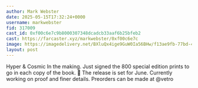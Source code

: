 ```yaml
---
author: Mark Webster
date: 2025-05-15T17:32:24+0000
username: markwebster
fid: 317009
cast_id: 0xf00c6e7c9b8000307348dcadcb33aaf6b25bfeb2
cast: https://farcaster.xyz/markwebster/0xf00c6e7c
image: https://imagedelivery.net/BXluQx4ige9GuW0Ia56BHw/f13ae9fb-77bd-4d8e-93e3-fd743533ec00/original
layout: post
---
```


Hyper & Cosmic
In the making. Just signed the 800 special edition prints to go in each copy of the book. 🥳
The release is set for June. Currently working on proof and finer details. Preorders can be made at @vetro

<img src='https://imagedelivery.net/BXluQx4ige9GuW0Ia56BHw/f13ae9fb-77bd-4d8e-93e3-fd743533ec00/original' alt='' referrerpolicy='no-referrer'/>
